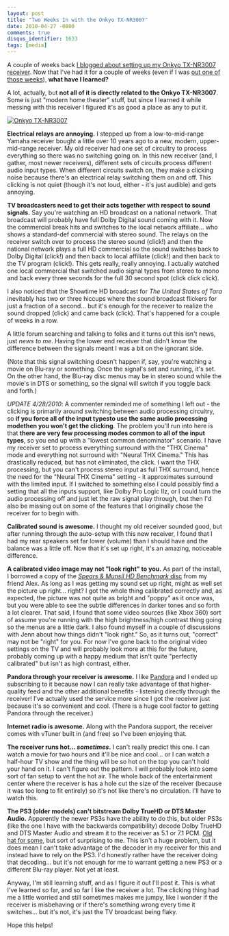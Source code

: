 ```yaml
---
layout: post
title: "Two Weeks In with the Onkyo TX-NR3007"
date: 2010-04-27 -0800
comments: true
disqus_identifier: 1633
tags: [media]
---
```

A couple of weeks back [I blogged about setting up my Onkyo TX-NR3007
receiver](/archive/2010/04/12/the-great-receiver-install-of-10.aspx).
Now that I've had it for a couple of weeks (even if I was [out one of
those
weeks](/archive/2010/04/27/2010-vacation-in-san-francisco-ca.aspx)),
**what have I learned?**

A lot, actually, but **not all of it is directly related to the Onkyo
TX-NR3007**. Some is just "modern home theater" stuff, but since I
learned it while messing with this receiver I figured it's as good a
place as any to put it.

[![Onkyo
TX-NR3007](http://ecx.images-amazon.com/images/I/41AwdkFAREL._SL500_AA300_CR0,80,300,140.jpg "Onkyo TX-NR3007")](http://www.amazon.com/dp/B002M78EPM?tag=mhsvortex)

**Electrical relays are annoying.** I stepped up from a low-to-mid-range
Yamaha receiver bought a little over 10 years ago to a new, modern,
upper-mid-range receiver. My old receiver had one set of circuitry to
process everything so there was no switching going on. In this new
receiver (and, I gather, most newer receivers), different sets of
circuits process different audio input types. When different circuits
switch on, they make a clicking noise because there's an electrical
relay switching them on and off. This clicking is not quiet (though it's
not loud, either - it's just audible) and gets annoying.

**TV broadcasters need to get their acts together with respect to sound
signals.** Say you're watching an HD broadcast on a national network.
That broadcast will probably have full Dolby Digital sound coming with
it. Now the commercial break hits and switches to the local network
affiliate... who shows a standard-def commercial with stereo sound. The
relays on the receiver switch over to process the stereo sound (click!)
and then the national network plays a full HD commercial so the sound
switches back to Dolby Digital (click!) and then back to local affiliate
(click!) and then back to the TV program (click!). This gets really,
really annoying. I actually watched one local commercial that switched
audio signal types from stereo to mono and back every three seconds for
the full 30 second spot (click click click).

I also noticed that the Showtime HD broadcast for *The United States of
Tara* inevitably has two or three hiccups where the sound broadcast
flickers for just a fraction of a second... but it's enough for the
receiver to realize the sound dropped (click) and came back (click).
That's happened for a couple of weeks in a row.

A little forum searching and talking to folks and it turns out this
isn't news, just *news to me*. Having the lower end receiver that didn't
know the difference between the signals meant I was a bit on the
ignorant side.

(Note that this signal switching doesn't happen if, say, you're watching
a movie on Blu-ray or something. Once the signal's set and running, it's
set. On the other hand, the Blu-ray disc menus may be in stereo sound
while the movie's in DTS or something, so the signal will switch if you
toggle back and forth.)

*UPDATE 4/28/2010*: A commenter reminded me of something I left out -
the clicking is primarily around switching between audio processing
circuitry, so **if you force all of the input types****to use the same
audio processing mode****then you won't get the clicking**. The problem
you'll run into here is that **there are very few processing modes
common to all of the input types**, so you end up with a "lowest common
denominator" scenario. I have my receiver set to process everything
surround with the "THX Cinema" mode and everything not surround with
"Neural THX Cinema." This has drastically reduced, but has not
eliminated, the click. I want the THX processing, but you can't process
stereo input as full THX surround, hence the need for the "Neural THX
Cinema" setting - it approximates surround with the limited input. If I
switched to something else I could possibly find a setting that all the
inputs support, like Dolby Pro Logic IIz, or I could turn the audio
processing off and just let the raw signal play through, but then I'd
also be missing out on some of the features that I originally chose the
receiver for to begin with.

**Calibrated sound is awesome.** I thought my old receiver sounded good,
but after running through the auto-setup with this new receiver, I found
that I had my rear speakers set far lower (volume) than I should have
and the balance was a little off. Now that it's set up right, it's an
amazing, noticeable difference.

**A calibrated video image may not "look right" to you.** As part of the
install, I borrowed a copy of the [*Spears & Munsil HD Benchmark*
disc](http://www.amazon.com/gp/product/B001UM29OC?ie=UTF8&tag=mhsvortex&linkCode=as2&camp=1789&creative=390957&creativeASIN=B001UM29OC)
from my friend Alex. As long as I was getting my sound set up right,
might as well set the picture up right... right? I got the whole thing
calibrated correctly and, as expected, the picture was not quite as
bright and "poppy" as it once was, but you were able to see the subtle
differences in darker tones and so forth a lot clearer. That said, I
found that some video sources (like Xbox 360) sort of assume you're
running with the high brightness/high contrast thing going so the menus
are a little dark. I also found myself in a couple of discussions with
Jenn about how things didn't "look right." So, as it turns out,
"correct" may not be "right" for you. For now I've gone back to the
original video settings on the TV and will probably look more at this
for the future, probably coming up with a happy medium that isn't quite
"perfectly calibrated" but isn't as high contrast, either.

**Pandora through your receiver is awesome.** I like
[Pandora](http://www.pandora.com) and I ended up subscribing to it
because now I can really take advantage of that higher-quality feed and
the other additional benefits - listening directly through the receiver!
I've actually used the service more since I got the receiver just
because it's so convenient and cool. (There is a huge cool factor to
getting Pandora through the receiver.)

**Internet radio is awesome.** Along with the Pandora support, the
receiver comes with vTuner built in (and free) so I've been enjoying
that.

**The receiver runs hot... *sometimes*.** I can't really predict this
one. I can watch a movie for two hours and it'll be nice and cool... or
I can watch a half-hour TV show and the thing will be so hot on the top
you can't hold your hand on it. I can't figure out the pattern. I will
probably look into some sort of fan setup to vent the hot air. The whole
back of the entertainment center where the receiver is has a hole cut
the size of the receiver (because it was too long to fit entirely) so
it's not like there's no circulation. I'll have to watch this.

**The PS3 (older models) can't bitstream Dolby TrueHD or DTS Master
Audio.** Apparently the newer PS3s have the ability to do this, but
older PS3s (like the one I have with the backwards compatibility) decode
Dolby TrueHD and DTS Master Audio and stream it to the receiver as 5.1
or 7.1 PCM. [Old hat for
some](http://gizmodo.com/378180/playstation-3-firmware-update-230-brings-dts+hd-master-audio),
but sort of surprising to me. This isn't a huge problem, but it does
mean I can't take advantage of the decoder in my receiver for this and
instead have to rely on the PS3. I'd honestly rather have the receiver
doing that decoding... but it's not enough for me to warrant getting a
new PS3 or a different Blu-ray player. Not yet at least.

Anyway, I'm still learning stuff, and as I figure it out I'll post it.
This is what I've learned so far, and so far I like the receiver a lot.
The clicking thing had me a little worried and still sometimes makes me
jumpy, like I wonder if the receiver is misbehaving or if there's
something wrong every time it switches... but it's not, it's just the TV
broadcast being flaky.

Hope this helps!
